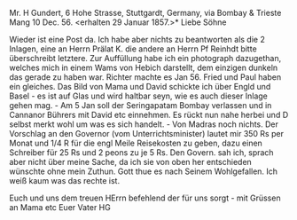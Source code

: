 Mr. H Gundert, 6 Hohe Strasse, Stuttgardt, Germany, via Bombay & Trieste 
 Mang 10 Dec. 56.
 <erhalten 29 Januar 1857.>*
Liebe Söhne

Wieder ist eine Post da. Ich habe aber nichts zu beantworten als die 2 Inlagen, eine an Herrn Prälat K. die andere an Herrn Pf Reinhdt bitte überschreibt letztere. Zur Auffüllung habe ich ein photograph dazugethan, welches mich in einem Wams von Hebich darstellt, dem einzigen dunkeln das gerade zu haben war. Richter machte es Jan 56. Fried und Paul haben ein gleiches. Das Bild von Mama und David schickte ich über Engld und Basel - es ist auf Glas und wird haltbar seyn, wie es auch dieser Inlage gehen mag. - Am 5 Jan soll der Seringapatam Bombay verlassen und in Cannanor Bührers mit David etc einnehmen. Es rückt nun nahe herbei und D selbst merkt wohl um was es sich handelt. - Von Madras noch nichts. Der Vorschlag an den Governor (vom Unterrichtsminister) lautet mir 350 Rs per Monat und 1/4 R für die engl Meile Reisekosten zu geben, dazu einen Schreiber für 25 Rs und 2 peons zu je 5 Rs. Den Govern. sah ich, sprach aber nicht über meine Sache, da ich sie von oben her entschieden wünschte ohne mein Zuthun. Gott thue es nach Seinem Wohlgefallen. Ich weiß kaum was das rechte ist.

Euch und uns dem treuen HErrn befehlend der für uns sorgt - mit Grüssen an Mama etc
 Euer Vater HG

